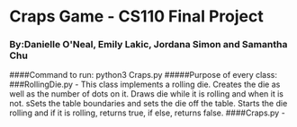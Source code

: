 # Craps Game - CS110 Final Project
### By:Danielle O'Neal, Emily Lakic, Jordana Simon and Samantha Chu

####Command to run: python3 Craps.py
#####Purpose of every class: 
###RollingDie.py - This class implements a rolling die. Creates the die as well as the number of dots on it. Draws die while it is rolling and when it is not. sSets the table boundaries and sets the die off the table. Starts the die rolling and if it is rolling, returns true, if else, returns false.
####Craps.py - 
